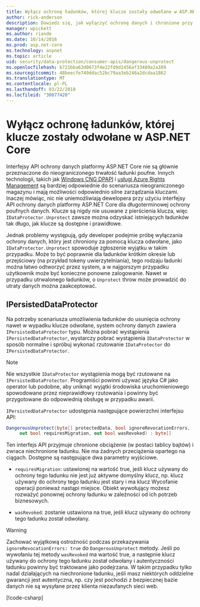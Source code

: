 ```yaml
---
title: Wyłącz ochronę ładunków, której klucze zostały odwołane w ASP.NET Core
author: rick-anderson
description: Dowiedz się, jak wyłączyć ochronę danych i chronione przy użyciu kluczy, które od chwili zostały odwołane, w aplikacji platformy ASP.NET Core.
manager: wpickett
ms.author: riande
ms.date: 10/14/2016
ms.prod: asp.net-core
ms.technology: aspnet
ms.topic: article
uid: security/data-protection/consumer-apis/dangerous-unprotect
ms.openlocfilehash: b721bba63d0673f4e22fd9d1456af33489a2a389
ms.sourcegitcommit: 48beecfe749ddac52bc79aa3eb246a2dcdaa1862
ms.translationtype: MT
ms.contentlocale: pl-PL
ms.lasthandoff: 03/22/2018
ms.locfileid: "30077420"
---
```

# <a name="unprotect-payloads-whose-keys-have-been-revoked-in-aspnet-core"></a>Wyłącz ochronę ładunków, której klucze zostały odwołane w ASP.NET Core


<a name="data-protection-consumer-apis-dangerous-unprotect"></a>

Interfejsy API ochrony danych platformy ASP.NET Core nie są głównie przeznaczone do nieograniczonego trwałość ładunki poufne. Innych technologii, takich jak [Windows CNG DPAPI](https://msdn.microsoft.com/library/windows/desktop/hh706794%28v=vs.85%29.aspx) i [usługi Azure Rights Management](https://docs.microsoft.com/rights-management/) są bardziej odpowiednie do scenariusza nieograniczonego magazynu i mają możliwości odpowiednio silne zarządzania kluczami. Inaczej mówiąc, nic nie uniemożliwiają dewelopera przy użyciu interfejsy API ochrony danych platformy ASP.NET Core dla długoterminowej ochrony poufnych danych. Klucze są nigdy nie usuwane z pierścienia klucza, więc `IDataProtector.Unprotect` zawsze można odzyskać istniejących ładunków tak długo, jak klucze są dostępne i prawidłowe.

Jednak problemy występują, gdy developer podejmie próbę wyłączania ochrony danych, który jest chroniony za pomocą klucza odwołane, jako `IDataProtector.Unprotect` spowoduje zgłoszenie wyjątku w takim przypadku. Może to być poprawnie dla ładunków krótkim okresie lub przejściowy (na przykład tokeny uwierzytelniania), tego rodzaju ładunki można łatwo odtworzyć przez system, a w najgorszym przypadku użytkownik może być konieczne ponowne zalogowanie. Nawet w przypadku utrwalonego ładunków, o `Unprotect` throw może prowadzić do utraty danych można zaakceptować.

## <a name="ipersisteddataprotector"></a>IPersistedDataProtector

Na potrzeby scenariusza umożliwienia ładunków do usunięcia ochrony nawet w wypadku klucze odwołane, system ochrony danych zawiera `IPersistedDataProtector` typu. Można pobrać wystąpienia `IPersistedDataProtector`, wystarczy pobrać wystąpienia `IDataProtector` w sposób normalne i spróbuj wykonać rzutowanie `IDataProtector` do `IPersistedDataProtector`.

> [!NOTE]
> Nie wszystkie `IDataProtector` wystąpienia mogą być rzutowane na `IPersistedDataProtector`. Programiści powinni używać języka C# jako operator lub podobne, aby uniknąć wyjątki środowiska uruchomieniowego spowodowane przez nieprawidłowy rzutowania i powinny być przygotowane do odpowiednią obsługę w przypadku awarii.

`IPersistedDataProtector` udostępnia następujące powierzchni interfejsu API:

```csharp
DangerousUnprotect(byte[] protectedData, bool ignoreRevocationErrors,
     out bool requiresMigration, out bool wasRevoked) : byte[]
```

Ten interfejs API przyjmuje chronione obciążenie (w postaci tablicy bajtów) i zwraca niechronione ładunku. Nie ma żadnych przeciążenia opartego na ciągach. Dostępne są następujące dwa parametry wyjściowe.

* `requiresMigration`: ustawionej na wartość true, jeśli klucz używany do ochrony tego ładunku nie jest już aktywne domyślny klucz, np. klucz używany do ochrony tego ładunku jest stary i ma klucz Wycofanie operacji ponieważ nastąpi miejsce. Obiekt wywołujący możesz rozważyć ponownej ochrony ładunku w zależności od ich potrzeb biznesowych.

* `wasRevoked`: zostanie ustawiona na true, jeśli klucz używany do ochrony tego ładunku został odwołany.

>[!WARNING]
> Zachować wyjątkową ostrożność podczas przekazywania `ignoreRevocationErrors: true` do `DangerousUnprotect` metody. Jeśli po wywołaniu tej metody `wasRevoked` ma wartość true, a następnie klucz używany do ochrony tego ładunku został odwołany i autentyczności ładunku powinny być traktowane jako podejrzana. W takim przypadku tylko nadal działających na niechronione ładunku, jeśli masz niektórych oddzielne gwarancji jest autentyczna, np. czy jest pochodzi z bezpiecznej bazie danych nie są wysyłane przez klienta niezaufanych sieci web.

[!code-csharp[](dangerous-unprotect/samples/dangerous-unprotect.cs)]
